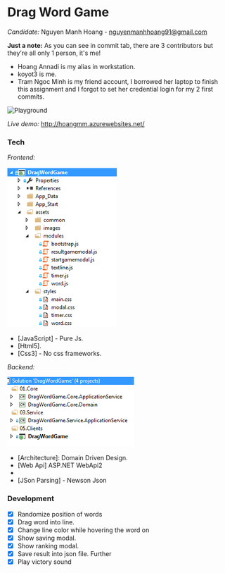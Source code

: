 # Drag Word Game

*Candidate:* Nguyen Manh Hoang  - nguyenmanhhoang91@gmail.com

**Just a note:** As you can see in commit tab, there are 3 contributors but they're all only 1 person, it's me! 

  - Hoang Annadi is my alias in workstation.
  - koyot3 is me.
  - Tram Ngoc Minh is my friend account, I borrowed her laptop to finish this assignment and I forgot to set her credential login for my 2 first commits.
  
![Playground](DragWordGame.gif)

*Live demo:* http://hoangmm.azurewebsites.net/

### Tech

*Frontend:*

![Playground](frontend.png)

* [JavaScript] - Pure Js.
* [Html5].
* [Css3] - No css frameworks.

*Backend:*

![Playground](backend.png)

* [Architecture]: Domain Driven Design.
* [Web Api] ASP.NET WebApi2
* [DI]: Autofac 
* [JSon Parsing] - Newson Json

### Development
- [x] Randomize position of words
- [x] Drag word into line.
- [x] Change line color while hovering the word on 
- [x] Show saving modal.
- [x] Show ranking modal.
- [x] Save result into json file.
Further
- [x] Play victory sound 